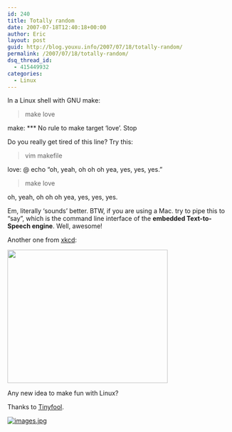 ```yaml
---
id: 240
title: Totally random
date: 2007-07-18T12:40:18+00:00
author: Eric
layout: post
guid: http://blog.youxu.info/2007/07/18/totally-random/
permalink: /2007/07/18/totally-random/
dsq_thread_id:
  - 415449932
categories:
  - Linux
---
```

In a Linux shell with GNU make:

>make love
  
make: \*** No rule to make target &#8216;love&#8217;. Stop

Do you really get tired of this line? Try this:

>vim makefile

love: @ echo &#8220;oh, yeah, oh oh oh yea, yes, yes, yes.&#8221;

> make love

oh, yeah, oh oh oh yea, yes, yes, yes.

Em, literally &#8216;sounds&#8217; better. BTW, if you are using a Mac. try to pipe this to &#8220;say&#8221;, which is the command line interface of the **embedded Text-to-Speech engine**. Well, awesome!

Another one from [xkcd](http://xkcd.com/c149.html):
  
<img src="http://imgs.xkcd.com/comics/sandwich.png" height="299" width="360" alt = " "/>

Any new idea to make fun with Linux?

Thanks to [Tinyfool](http://www.tinydust.net/prog/diary/diary.htm).

[![images.jpg](http://blog.youxu.info/wp-content/uploads/2007/07/images.jpg)](http://blog.youxu.info/wp-content/uploads/2007/07/images.jpg "images.jpg")
